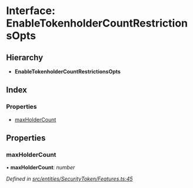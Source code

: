 # Interface: EnableTokenholderCountRestrictionsOpts

## Hierarchy

* **EnableTokenholderCountRestrictionsOpts**

## Index

### Properties

* [maxHolderCount](_entities_securitytoken_features_.enabletokenholdercountrestrictionsopts.md#maxholdercount)

## Properties

###  maxHolderCount

• **maxHolderCount**: *number*

*Defined in [src/entities/SecurityToken/Features.ts:45](https://github.com/PolymathNetwork/polymath-sdk/blob/550676f/src/entities/SecurityToken/Features.ts#L45)*
